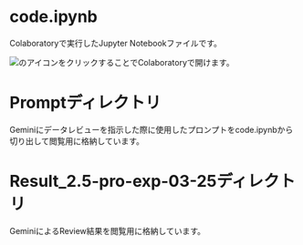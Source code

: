 # code.ipynb
Colaboratoryで実行したJupyter Notebookファイルです。

<img src ="https://github.com/Takumi173/JPMA2022TF1-1/assets/109738801/522a6fd7-b171-4ad3-8f56-e73a718a6542">のアイコンをクリックすることでColaboratoryで開けます。

# Promptディレクトリ
Geminiにデータレビューを指示した際に使用したプロンプトをcode.ipynbから切り出して閲覧用に格納しています。

# Result_2.5-pro-exp-03-25ディレクトリ
GeminiによるReview結果を閲覧用に格納しています。
